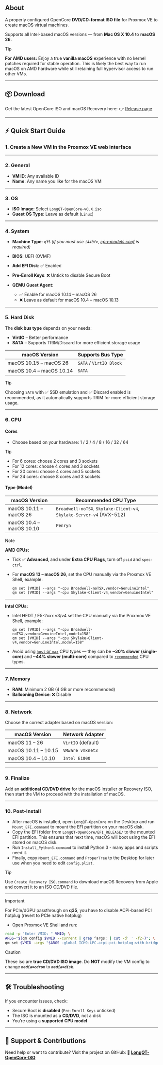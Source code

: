 ## About

A properly configured OpenCore **DVD/CD-format ISO file** for Proxmox VE to create macOS virtual machines.

Supports all Intel-based macOS versions — from **Mac OS X 10.4** to **macOS 26**.

> [!TIP]
> **For AMD users:**
> Enjoy a true **vanilla macOS** experience with no kernel patches required for stable operation.
> This is likely the best way to run macOS on AMD hardware while still retaining full hypervisor access to run other VMs.

---

## 📦 Download

Get the latest OpenCore ISO and macOS Recovery here: 👉 [Release page](https://github.com/LongQT-sea/OpenCore-ISO/releases)

---

## ⚡ Quick Start Guide

### 1. Create a New VM in the Proxmox VE web interface

---

### 2. General

* **VM ID**: Any available ID
* **Name**: Any name you like for the macOS VM

---

### 3. OS

* **ISO Image**: Select `LongQT-OpenCore-v0.X.iso`
* **Guest OS Type**: Leave as default (`Linux`)

---

### 4. System

* **Machine Type**: `q35` *(if you must use `i440fx`, [cpu-models.conf](https://github.com/LongQT-sea/OpenCore-ISO/blob/main/cpu-models.conf) is required)*
* **BIOS**: UEFI (OVMF)
* **Add EFI Disk**: ✅ Enabled
* **Pre-Enroll Keys**: ❌ Untick to disable Secure Boot
* **QEMU Guest Agent**:

  * ✅ Enable for macOS 10.14 – macOS 26
  * ❌ Leave as default for macOS 10.4 – macOS 10.13

---

### 5. Hard Disk

The **disk bus type** depends on your needs:

* **VirtIO** – Better performance
* **SATA** – Supports TRIM/Discard for more efficient storage usage

| macOS Version            | Supports Bus Type       |
| ------------------------ | ----------------------- |
| macOS 10.15 – macOS 26   | `SATA` / `VirtIO Block` |
| macOS 10.4 – macOS 10.14 | `SATA`                  |

> [!Tip]
> Choosing `SATA` with ✅ SSD emulation and ✅ Discard enabled is recommended, as it automatically supports TRIM for more efficient storage usage.


---

### 6. CPU

#### Cores

* Choose based on your hardware: 1 / 2 / 4 / 8 / 16 / 32 / 64

> [!TIP]
> * For 6 cores: choose 2 cores and 3 sockets
> * For 12 cores: choose 4 cores and 3 sockets
> * For 20 cores: choose 4 cores and 5 sockets
> * For 24 cores: choose 8 cores and 3 sockets

#### Type (Model)

| macOS Version            | Recommended CPU Type                                                  |
| ------------------------ | --------------------------------------------------------------------- |
| macOS 10.11 – macOS 26   | `Broadwell-noTSX`, `Skylake-Client-v4`, `Skylake-Server-v4` (AVX-512) |
| macOS 10.4 – macOS 10.10 | `Penryn`                                                              |

> [!NOTE]
> **AMD CPUs:**
> * Tick ✅ **Advanced**, and under **Extra CPU Flags**, turn off `pcid` and `spec-ctrl`.
> * For **macOS 13 – macOS 26**, set the CPU manually via the Proxmox VE Shell, example:
>
>   ```
>   qm set [VMID] --args "-cpu Broadwell-noTSX,vendor=GenuineIntel"
>   qm set [VMID] --args "-cpu Skylake-Client-v4,vendor=GenuineIntel"
>   ```
> ---
>  **Intel CPUs:**
> * Intel HEDT / E5-2xxx v3/v4 set the CPU manually via the Proxmox VE Shell, example:
>
>   ```
>   qm set [VMID] --args "-cpu Broadwell-noTSX,vendor=GenuineIntel,model=158"
>   qm set [VMID] --args "-cpu Skylake-Client-v4,vendor=GenuineIntel,model=158"
>   ```
> * Avoid using [`host` or `max`](https://browser.geekbench.com/v6/cpu/14313138) CPU types — they can be **~30% slower (single-core)** and **~44% slower (multi-core)** compared to [`recommended`](https://browser.geekbench.com/v6/cpu/14205183) CPU types.

---

### 7. Memory

* **RAM**: Minimum 2 GB (4 GB or more recommended)
* **Ballooning Device**: ❌ Disable

---

### 8. Network

Choose the correct adapter based on macOS version:

| macOS Version       | Network Adapter    |
| ------------------- | ------------------ |
| macOS 11 – 26       | `VirtIO` (default) |
| macOS 10.11 – 10.15 | `VMware vmxnet3`   |
| macOS 10.4 – 10.10  | `Intel E1000`      |

---

### 9. Finalize

Add an **additional CD/DVD drive** for the macOS installer or Recovery ISO, then start the VM to proceed with the installation of macOS.

---

### 10. Post-Install

* After macOS is installed, open `LongQT-OpenCore` on the Desktop and run `Mount_EFI.command` to mount the EFI partition on your macOS disk.
* Copy the EFI folder from `LongQT-OpenCore/EFI_RELEASE/` to the mounted EFI partition. This ensures that next time, macOS will boot using the EFI stored on macOS disk.
* Run `Install_Python3.command` to install Python 3 - many apps and scripts need it.
* Finally, copy `Mount_EFI.command` and `ProperTree` to the Desktop for later use when you need to edit `config.plist`.

> [!TIP]
> Use `Create_Recovery_ISO.command` to download macOS Recovery from Apple and convert it to an ISO CD/DVD file.

---

> [!IMPORTANT]
> For PCIe/dGPU passthrough on **q35**, you have to disable ACPI-based PCI hotplug (revert to PCIe native hotplug)
> - Open Proxmox VE Shell and run:
> ```bash
> read -p "Enter VMID: " VMID; \
> ARGS="$(qm config $VMID --current | grep ^args: | cut -d' ' -f2-)"; \
> qm set $VMID -args "$ARGS -global ICH9-LPC.acpi-pci-hotplug-with-bridge-support=off"
> ```

> [!CAUTION]
> These iso are **true CD/DVD ISO image**.
> Do **NOT** modify the VM config to change ***`media=cdrom`*** to ***`media=disk`***.

---

## 🛠️ Troubleshooting

If you encounter issues, check:

* Secure Boot is **disabled** (`Pre-Enroll Keys` unticked)
* The ISO is mounted as a **CD/DVD**, not a disk
* You’re using a **supported CPU model**

---

## 🤝 Support & Contributions

Need help or want to contribute?
Visit the project on GitHub:
🔗 [**LongQT-OpenCore-ISO**](https://github.com/LongQT-sea/OpenCore-ISO)
